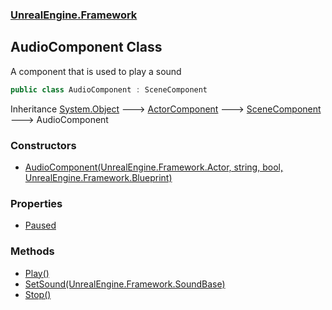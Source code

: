 ### [UnrealEngine.Framework](./UnrealEngine-Framework.md 'UnrealEngine.Framework')
## AudioComponent Class
A component that is used to play a sound  
```csharp
public class AudioComponent : SceneComponent
```
Inheritance [System.Object](https://docs.microsoft.com/en-us/dotnet/api/System.Object 'System.Object') &#129106; [ActorComponent](./UnrealEngine-Framework-ActorComponent.md 'UnrealEngine.Framework.ActorComponent') &#129106; [SceneComponent](./UnrealEngine-Framework-SceneComponent.md 'UnrealEngine.Framework.SceneComponent') &#129106; AudioComponent  
### Constructors
- [AudioComponent(UnrealEngine.Framework.Actor, string, bool, UnrealEngine.Framework.Blueprint)](./UnrealEngine-Framework-AudioComponent-AudioComponent(UnrealEngine-Framework-Actor_string_bool_UnrealEngine-Framework-Blueprint).md 'UnrealEngine.Framework.AudioComponent.AudioComponent(UnrealEngine.Framework.Actor, string, bool, UnrealEngine.Framework.Blueprint)')
### Properties
- [Paused](./UnrealEngine-Framework-AudioComponent-Paused.md 'UnrealEngine.Framework.AudioComponent.Paused')
### Methods
- [Play()](./UnrealEngine-Framework-AudioComponent-Play().md 'UnrealEngine.Framework.AudioComponent.Play()')
- [SetSound(UnrealEngine.Framework.SoundBase)](./UnrealEngine-Framework-AudioComponent-SetSound(UnrealEngine-Framework-SoundBase).md 'UnrealEngine.Framework.AudioComponent.SetSound(UnrealEngine.Framework.SoundBase)')
- [Stop()](./UnrealEngine-Framework-AudioComponent-Stop().md 'UnrealEngine.Framework.AudioComponent.Stop()')
